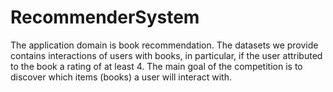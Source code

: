 # RecommenderSystem
The application domain is book recommendation. The datasets we provide contains interactions of users with books, in particular, if the user attributed to the book a rating of at least 4. The main goal of the competition is to discover which items (books) a user will interact with.
